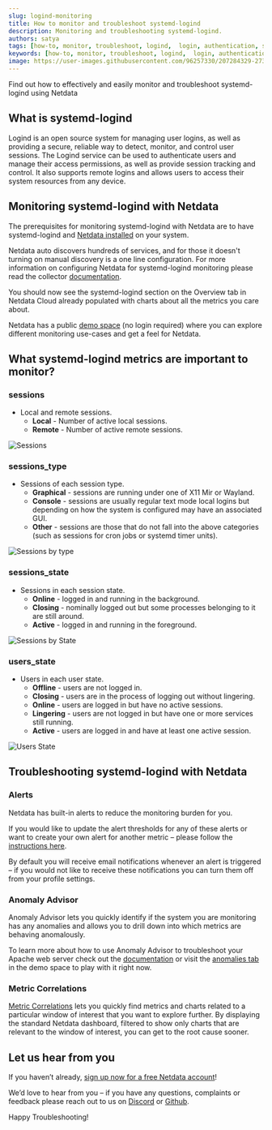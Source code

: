 ```yaml
---
slug: logind-monitoring
title: How to monitor and troubleshoot systemd-logind
description: Monitoring and troubleshooting systemd-logind.
authors: satya
tags: [how-to, monitor, troubleshoot, logind,  login, authentication, security]
keywords: [how-to, monitor, troubleshoot, logind,  login, authentication, security]
image: https://user-images.githubusercontent.com/96257330/207284329-273076e5-c092-45ab-a771-7b99cc50a15b.png
---
```


Find out how to effectively and easily monitor and troubleshoot systemd-logind using Netdata

<!--truncate-->

## What is systemd-logind

Logind is an open source system for managing user logins, as well as providing a secure, reliable way to detect, monitor, and control user sessions. The Logind service can be used to authenticate users and manage their access permissions, as well as provide session tracking and control. It also supports remote logins and allows users to access their system resources from any device.

## Monitoring systemd-logind with Netdata

The prerequisites for monitoring systemd-logind with Netdata are to have systemd-logind and [Netdata installed](https://learn.netdata.cloud/docs/cloud/get-started) on your system. 

Netdata auto discovers hundreds of services, and for those it doesn't turning on manual discovery is a one line configuration. For more information on configuring Netdata for systemd-logind monitoring please read the collector [documentation](https://learn.netdata.cloud/docs/agent/collectors/go.d.plugin/modules/logind).

You should now see the systemd-logind section on the Overview tab in Netdata Cloud already populated with charts about all the metrics you care about.

Netdata has a public [demo space](https://app.netdata.cloud/spaces/netdata-demo) (no login required) where you can explore different monitoring use-cases and get a feel for Netdata.

## What systemd-logind metrics are important to monitor?

### sessions

 - Local and remote sessions.
   - **Local** - Number of active local sessions.
   - **Remote** - Number of active remote sessions.

![Sessions](https://user-images.githubusercontent.com/96257330/207290462-0640f27a-a29d-45b1-a240-80e0a02331e2.png)

### sessions_type

 - Sessions of each session type.
   - **Graphical** - sessions are running under one of X11 Mir or Wayland.
   - **Console** - sessions are usually regular text mode local logins but depending on how the system is configured may have an associated GUI.
   - **Other** - sessions are those that do not fall into the above categories (such as sessions for cron jobs or systemd timer units).

![Sessions by type](https://user-images.githubusercontent.com/96257330/207292086-672f7532-bc18-4192-95d7-1aaf2f678dea.png)

### sessions_state

 - Sessions in each session state.
   - **Online** - logged in and running in the background. 
   - **Closing** - nominally logged out but some processes belonging to it are still around. 
   - **Active** - logged in and running in the foreground.

![Sessions by State](https://user-images.githubusercontent.com/96257330/207291344-32d9086d-bec1-4760-8465-65b82bb74444.png)

### users_state

 - Users in each user state.
   - **Offline** - users are not logged in. 
   - **Closing** - users are in the process of logging out without lingering. 
   - **Online** - users are logged in but have no active sessions. 
   - **Lingering** - users are not logged in but have one or more services still running. 
   - **Active** - users are logged in and have at least one active session.

![Users State](https://user-images.githubusercontent.com/96257330/207291764-2280e8ee-dfd1-4bfc-aef5-96b0e1d9c170.png)

## Troubleshooting systemd-logind with Netdata

### Alerts

Netdata has built-in alerts to reduce the monitoring burden for you. 

If you would like to update the alert thresholds for any of these alerts or want to create your own alert for another metric – please follow the [instructions here](https://learn.netdata.cloud/docs/monitor/configure-alarms).

By default you will receive email notifications whenever an alert is triggered – if you would not like to receive these notifications you can turn them off from your profile settings.

### Anomaly Advisor

Anomaly Advisor lets you quickly identify if the system you are monitoring has any anomalies and allows you to drill down into which metrics are behaving anomalously.

To learn more about how to use Anomaly Advisor to troubleshoot your Apache web server check out the [documentation](https://learn.netdata.cloud/docs/cloud/insights/anomaly-advisor) or visit the [anomalies tab](https://app.netdata.cloud/spaces/netdata-demo/rooms/apache/anomalies) in the demo space to play with it right now.

### Metric Correlations 

[Metric Correlations](https://learn.netdata.cloud/docs/cloud/insights/metric-correlations) lets you quickly find metrics and charts related to a particular window of interest that you want to explore further. By displaying the standard Netdata dashboard, filtered to show only charts that are relevant to the window of interest, you can get to the root cause sooner.

## Let us hear from you

If you haven’t already, [sign up now for a free Netdata account](https://app.netdata.cloud/?utm_campaign=technical&utm_source=content&utm_medium=blog&utm_content=logind-monitoring)! 

We’d love to hear from you – if you have any questions, complaints or feedback please reach out to us on [Discord](https://discord.com/invite/mPZ6WZKKG2) or [Github](https://github.com/netdata/netdata/).

Happy Troubleshooting!
